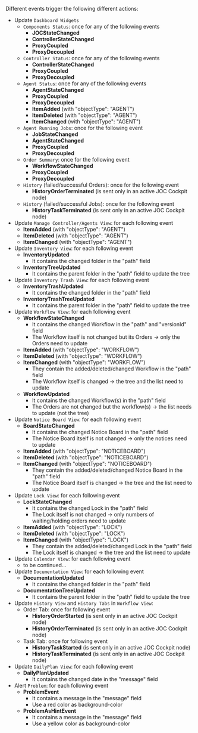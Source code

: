 Different events trigger the following different actions:

* Update ``Dashboard Widgets``
	* ``Components Status``: once for any of the following events
		* **JOCStateChanged**
		* **ControllerStateChanged**
		* **ProxyCoupled**
		* **ProxyDecoupled**
	* ``Controller Status``: once for any of the following events
		* **ControllerStateChanged**
		* **ProxyCoupled**
		* **ProxyDecoupled**
	* ``Agent Status``: once for any of the following events
		* **AgentStateChanged**
		* **ProxyCoupled**
		* **ProxyDecoupled**
		* **ItemAdded** (with "objectType": "AGENT")
		* **ItemDeleted** (with "objectType": "AGENT")
		* **ItemChanged** (with "objectType": "AGENT")
	* ``Agent Running Jobs``: once for the following event
		* **JobStateChanged**
		* **AgentStateChanged**
		* **ProxyCoupled**
		* **ProxyDecoupled**
	* ``Order Summary``: once for the following event
		* **WorkflowStateChanged**
		* **ProxyCoupled**
		* **ProxyDecoupled**
	* ``History`` (failed/successful Orders): once for the following event
		* **HistoryOrderTerminated** (is sent only in an active JOC Cockpit node)
	* ``History`` (failed/successful Jobs): once for the following event
		* **HistoryTaskTerminated** (is sent only in an active JOC Cockpit node)
* Update ``Manage Controller/Agents View``: for each following event
	* **ItemAdded** (with "objectType": "AGENT")
	* **ItemDeleted** (with "objectType": "AGENT")
	* **ItemChanged** (with "objectType": "AGENT")
* Update ``Inventory View``: for each following event
	* **InventoryUpdated**
		* It contains the changed folder in the "path" field
	* **InventoryTreeUpdated**
		* It contains the parent folder in the "path" field to update the tree
* Update ``Inventory Trash View``: for each following event
	* **InventoryTrashUpdated**
		* It contains the changed folder in the "path" field
	* **InventoryTrashTreeUpdated**
		* It contains the parent folder in the "path" field to update the tree
* Update ``Workflow View``: for each following event
	* **WorkflowStateChanged**
		* It contains the changed Workflow in the "path" and "versionId" field
		* The Workflow itself is not changed but its Orders -> only the Orders need to update 
	* **ItemAdded** (with "objectType": "WORKFLOW")
	* **ItemDeleted** (with "objectType": "WORKFLOW")
	* **ItemChanged** (with "objectType": "WORKFLOW") 
		* They contain the added/deleted/changed Workflow in the "path" field
		* The Workflow itself is changed -> the tree and the list need to update
	* **WorkflowUpdated**
		* It contains the changed Workflow(s) in the "path" field
		* The Orders are not changed but the workflow(s) -> the list needs to update (not the tree)
* Update ``Notice Board View``: for each following event
	* **BoardStateChanged**
		* It contains the changed Notice Board in the "path" field
		* The Notice Board itself is not changed -> only the notices need to update
	* **ItemAdded** (with "objectType": "NOTICEBOARD")
	* **ItemDeleted** (with "objectType": "NOTICEBOARD")
	* **ItemChanged** (with "objectType": "NOTICEBOARD") 
		* They contain the added/deleted/changed Notice Board in the "path" field
		* The Notice Board itself is changed -> the tree and the list need to update
* Update ``Lock View``: for each following event
	* **LockStateChanged**
		* It contains the changed Lock in the "path" field
		* The Lock itself is not changed -> only numbers of waiting/holding orders need to update
	* **ItemAdded** (with "objectType": "LOCK")
	* **ItemDeleted** (with "objectType": "LOCK")
	* **ItemChanged** (with "objectType": "LOCK") 
		* They contain the added/deleted/changed Lock in the "path" field
		* The Lock itself is changed -> the tree and the list need to update
* Update ``Calendar View``: for each following event
	* to be continued...
* Update ``Documentation View``: for each following event
	* **DocumentationUpdated**
		* It contains the changed folder in the "path" field
	* **DocumentationTreeUpdated**
		* It contains the parent folder in the "path" field to update the tree
* Update ``History View`` and ``History Tabs`` in ``Workflow View``: 
	* Order Tab: once for following event
		* **HistoryOrderStarted**  (is sent only in an active JOC Cockpit node)
		* **HistoryOrderTerminated**  (is sent only in an active JOC Cockpit node)
	* Task Tab: once for following event
		* **HistoryTaskStarted**  (is sent only in an active JOC Cockpit node)
		* **HistoryTaskTerminated**  (is sent only in an active JOC Cockpit node)
* Update ``DailyPlan View``: for each following event 
	* **DailyPlanUpdated**
		* It contains the changed date in the "message" field
* Alert ``Problem``: for each following event
	* **ProblemEvent** 
		* It contains a message in the "message" field
		* Use a red color as background-color
	* **ProblemAsHintEvent** 
		* It contains a message in the "message" field
		* Use a yellow color as background-color 
		